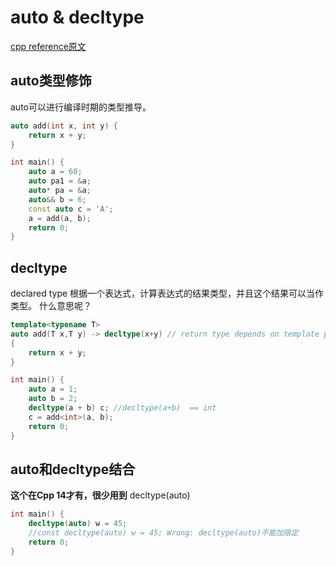 # auto & decltype
[cpp reference原文](https://en.cppreference.com/w/cpp/language/auto)

## auto类型修饰

auto可以进行编译时期的类型推导。
```cpp
auto add(int x, int y) {
	return x + y;
}

int main() {
	auto a = 60;
	auto pa1 = &a;
	auto* pa = &a;
	auto&& b = 6;
	const auto c = 'A';
	a = add(a, b);
	return 0;
}
```

## decltype

declared type
根据一个表达式，计算表达式的结果类型，并且这个结果可以当作类型。
什么意思呢？
```cpp
template<typename T>
auto add(T x,T y) -> decltype(x+y) // return type depends on template parameters
{
	return x + y;
}

int main() {
	auto a = 1;
	auto b = 2;
	decltype(a + b) c; //decltype(a+b)  == int
	c = add<int>(a, b);
	return 0;
}
```

## auto和decltype结合
**这个在Cpp 14才有，很少用到**
decltype(auto)
```cpp
int main() {
	decltype(auto) w = 45;
	//const decltype(auto) w = 45; Wrong: decltype(auto)不能加限定
	return 0;
}
```